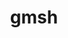 ---
title: "gmsh"
layout: cache
categories: [package, develop]
meta: {"versions": ["4.13.1"], "compilers": ["gcc@=11.4.0", "oneapi@=2024.2.1"], "oss": ["ubuntu22.04"], "platforms": ["linux"], "targets": ["x86_64_v3"], "stacks": ["e4s", "e4s-oneapi", "root"], "num_specs": 22, "num_specs_by_stack": {"root": 22, "e4s": 15, "e4s-oneapi": 7}}
spec_details: [{"hash": "5e66g33pfz6q3ncf22em5ilpds5q3pyc", "compiler": "gcc@=11.4.0", "versions": ["4.13.1"], "os": "ubuntu22.04", "platform": "linux", "target": "x86_64_v3", "variants": ["+alglib", "build_system=cmake", "build_type=Release", "~cairo", "+cgns", "+compression", "~eigen", "~external", "+fltk", "generator=make", "+gmp", "~hdf5", "~ipo", "+med", "+metis", "+mmg", "+mpi", "+netgen", "~oce", "+opencascade", "~openmp", "~petsc", "~privateapi", "+shared", "~slepc", "~tetgen", "+voropp"], "stacks": ["root", "e4s"], "size": "-", "tarball": "https://binaries.spack.io/develop/build_cache/linux-ubuntu22.04-x86_64_v3/gcc-11.4.0/gmsh-4.13.1/linux-ubuntu22.04-x86_64_v3-gcc-11.4.0-gmsh-4.13.1-5e66g33pfz6q3ncf22em5ilpds5q3pyc.spack"}, {"hash": "6bityspcfg2rdswfonqh2zqh5c2mggod", "compiler": "gcc@=11.4.0", "versions": ["4.13.1"], "os": "ubuntu22.04", "platform": "linux", "target": "x86_64_v3", "variants": ["+alglib", "build_system=cmake", "build_type=Release", "~cairo", "+cgns", "+compression", "~eigen", "~external", "+fltk", "generator=make", "+gmp", "~hdf5", "~ipo", "+med", "+metis", "+mmg", "+mpi", "+netgen", "~oce", "+opencascade", "~openmp", "~petsc", "~privateapi", "+shared", "~slepc", "~tetgen", "+voropp"], "stacks": ["root", "e4s"], "size": "-", "tarball": "https://binaries.spack.io/develop/build_cache/linux-ubuntu22.04-x86_64_v3/gcc-11.4.0/gmsh-4.13.1/linux-ubuntu22.04-x86_64_v3-gcc-11.4.0-gmsh-4.13.1-6bityspcfg2rdswfonqh2zqh5c2mggod.spack"}, {"hash": "tehq4g47uuwidgozhw342iucqj26qhct", "compiler": "gcc@=11.4.0", "versions": ["4.13.1"], "os": "ubuntu22.04", "platform": "linux", "target": "x86_64_v3", "variants": ["+alglib", "build_system=cmake", "build_type=Release", "~cairo", "+cgns", "+compression", "~eigen", "~external", "+fltk", "generator=make", "+gmp", "~hdf5", "~ipo", "+med", "+metis", "+mmg", "+mpi", "+netgen", "~oce", "+opencascade", "~openmp", "~petsc", "~privateapi", "+shared", "~slepc", "~tetgen", "+voropp"], "stacks": ["root", "e4s"], "size": "-", "tarball": "https://binaries.spack.io/develop/build_cache/linux-ubuntu22.04-x86_64_v3/gcc-11.4.0/gmsh-4.13.1/linux-ubuntu22.04-x86_64_v3-gcc-11.4.0-gmsh-4.13.1-tehq4g47uuwidgozhw342iucqj26qhct.spack"}, {"hash": "ke4wgxuwg65lyyoiog6xwpciqpllmioq", "compiler": "gcc@=11.4.0", "versions": ["4.13.1"], "os": "ubuntu22.04", "platform": "linux", "target": "x86_64_v3", "variants": ["+alglib", "build_system=cmake", "build_type=Release", "~cairo", "+cgns", "+compression", "~eigen", "~external", "+fltk", "generator=make", "+gmp", "~hdf5", "~ipo", "+med", "+metis", "+mmg", "+mpi", "+netgen", "~oce", "+opencascade", "~openmp", "~petsc", "~privateapi", "+shared", "~slepc", "~tetgen", "+voropp"], "stacks": ["root", "e4s"], "size": "-", "tarball": "https://binaries.spack.io/develop/build_cache/linux-ubuntu22.04-x86_64_v3/gcc-11.4.0/gmsh-4.13.1/linux-ubuntu22.04-x86_64_v3-gcc-11.4.0-gmsh-4.13.1-ke4wgxuwg65lyyoiog6xwpciqpllmioq.spack"}, {"hash": "3xomu3tslflwvd5cayxqakozhc5t7uvg", "compiler": "gcc@=11.4.0", "versions": ["4.13.1"], "os": "ubuntu22.04", "platform": "linux", "target": "x86_64_v3", "variants": ["+alglib", "build_system=cmake", "build_type=Release", "~cairo", "+cgns", "+compression", "~eigen", "~external", "+fltk", "generator=make", "+gmp", "~hdf5", "~ipo", "+med", "+metis", "+mmg", "+mpi", "+netgen", "~oce", "+opencascade", "~openmp", "~petsc", "~privateapi", "+shared", "~slepc", "~tetgen", "+voropp"], "stacks": ["root", "e4s"], "size": "-", "tarball": "https://binaries.spack.io/develop/build_cache/linux-ubuntu22.04-x86_64_v3/gcc-11.4.0/gmsh-4.13.1/linux-ubuntu22.04-x86_64_v3-gcc-11.4.0-gmsh-4.13.1-3xomu3tslflwvd5cayxqakozhc5t7uvg.spack"}, {"hash": "z5cmj3rk4tjj5q7pmy5yajpbh5cwvu6d", "compiler": "gcc@=11.4.0", "versions": ["4.13.1"], "os": "ubuntu22.04", "platform": "linux", "target": "x86_64_v3", "variants": ["+alglib", "build_system=cmake", "build_type=Release", "~cairo", "+cgns", "+compression", "~eigen", "~external", "+fltk", "generator=make", "+gmp", "~hdf5", "~ipo", "+med", "+metis", "+mmg", "+mpi", "+netgen", "~oce", "+opencascade", "~openmp", "~petsc", "~privateapi", "+shared", "~slepc", "~tetgen", "+voropp"], "stacks": ["root", "e4s"], "size": "-", "tarball": "https://binaries.spack.io/develop/build_cache/linux-ubuntu22.04-x86_64_v3/gcc-11.4.0/gmsh-4.13.1/linux-ubuntu22.04-x86_64_v3-gcc-11.4.0-gmsh-4.13.1-z5cmj3rk4tjj5q7pmy5yajpbh5cwvu6d.spack"}, {"hash": "bndo65bovt4shf6iu3wjqevrbgk7dmuv", "compiler": "gcc@=11.4.0", "versions": ["4.13.1"], "os": "ubuntu22.04", "platform": "linux", "target": "x86_64_v3", "variants": ["+alglib", "build_system=cmake", "build_type=Release", "~cairo", "+cgns", "+compression", "~eigen", "~external", "+fltk", "generator=make", "+gmp", "~hdf5", "~ipo", "+med", "+metis", "+mmg", "+mpi", "+netgen", "~oce", "+opencascade", "~openmp", "~petsc", "~privateapi", "+shared", "~slepc", "~tetgen", "+voropp"], "stacks": ["root", "e4s"], "size": "-", "tarball": "https://binaries.spack.io/develop/build_cache/linux-ubuntu22.04-x86_64_v3/gcc-11.4.0/gmsh-4.13.1/linux-ubuntu22.04-x86_64_v3-gcc-11.4.0-gmsh-4.13.1-bndo65bovt4shf6iu3wjqevrbgk7dmuv.spack"}, {"hash": "to6irdriiaitf6lmwjbhqxwtffy7ee72", "compiler": "gcc@=11.4.0", "versions": ["4.13.1"], "os": "ubuntu22.04", "platform": "linux", "target": "x86_64_v3", "variants": ["+alglib", "build_system=cmake", "build_type=Release", "~cairo", "+cgns", "+compression", "~eigen", "~external", "+fltk", "generator=make", "+gmp", "~hdf5", "~ipo", "+med", "+metis", "+mmg", "+mpi", "+netgen", "~oce", "+opencascade", "~openmp", "~petsc", "~privateapi", "+shared", "~slepc", "~tetgen", "+voropp"], "stacks": ["root", "e4s"], "size": "-", "tarball": "https://binaries.spack.io/develop/build_cache/linux-ubuntu22.04-x86_64_v3/gcc-11.4.0/gmsh-4.13.1/linux-ubuntu22.04-x86_64_v3-gcc-11.4.0-gmsh-4.13.1-to6irdriiaitf6lmwjbhqxwtffy7ee72.spack"}, {"hash": "g7yoy4ragty7q2womhcehvq7ru6ocivv", "compiler": "gcc@=11.4.0", "versions": ["4.13.1"], "os": "ubuntu22.04", "platform": "linux", "target": "x86_64_v3", "variants": ["+alglib", "build_system=cmake", "build_type=Release", "~cairo", "+cgns", "+compression", "~eigen", "~external", "+fltk", "generator=make", "+gmp", "~hdf5", "~ipo", "+med", "+metis", "+mmg", "+mpi", "+netgen", "~oce", "+opencascade", "~openmp", "~petsc", "~privateapi", "+shared", "~slepc", "~tetgen", "+voropp"], "stacks": ["root", "e4s"], "size": "-", "tarball": "https://binaries.spack.io/develop/build_cache/linux-ubuntu22.04-x86_64_v3/gcc-11.4.0/gmsh-4.13.1/linux-ubuntu22.04-x86_64_v3-gcc-11.4.0-gmsh-4.13.1-g7yoy4ragty7q2womhcehvq7ru6ocivv.spack"}, {"hash": "5yrajsoc7q2af72krz2abplwuqk7fh3l", "compiler": "gcc@=11.4.0", "versions": ["4.13.1"], "os": "ubuntu22.04", "platform": "linux", "target": "x86_64_v3", "variants": ["+alglib", "build_system=cmake", "build_type=Release", "~cairo", "+cgns", "+compression", "~eigen", "~external", "+fltk", "generator=make", "+gmp", "~hdf5", "~ipo", "+med", "+metis", "+mmg", "+mpi", "+netgen", "~oce", "+opencascade", "~openmp", "~petsc", "~privateapi", "+shared", "~slepc", "~tetgen", "+voropp"], "stacks": ["root", "e4s"], "size": "-", "tarball": "https://binaries.spack.io/develop/build_cache/linux-ubuntu22.04-x86_64_v3/gcc-11.4.0/gmsh-4.13.1/linux-ubuntu22.04-x86_64_v3-gcc-11.4.0-gmsh-4.13.1-5yrajsoc7q2af72krz2abplwuqk7fh3l.spack"}, {"hash": "t7oudfuz4hl37st77an4p6xrbpvc2lml", "compiler": "gcc@=11.4.0", "versions": ["4.13.1"], "os": "ubuntu22.04", "platform": "linux", "target": "x86_64_v3", "variants": ["+alglib", "build_system=cmake", "build_type=Release", "~cairo", "+cgns", "+compression", "~eigen", "~external", "+fltk", "generator=make", "+gmp", "~hdf5", "~ipo", "+med", "+metis", "+mmg", "+mpi", "+netgen", "~oce", "+opencascade", "~openmp", "~petsc", "~privateapi", "+shared", "~slepc", "~tetgen", "+voropp"], "stacks": ["root", "e4s"], "size": "-", "tarball": "https://binaries.spack.io/develop/build_cache/linux-ubuntu22.04-x86_64_v3/gcc-11.4.0/gmsh-4.13.1/linux-ubuntu22.04-x86_64_v3-gcc-11.4.0-gmsh-4.13.1-t7oudfuz4hl37st77an4p6xrbpvc2lml.spack"}, {"hash": "ul4b2b3vqzdfvblbdu5odsenrri2bvmj", "compiler": "gcc@=11.4.0", "versions": ["4.13.1"], "os": "ubuntu22.04", "platform": "linux", "target": "x86_64_v3", "variants": ["+alglib", "build_system=cmake", "build_type=Release", "~cairo", "+cgns", "+compression", "~eigen", "~external", "+fltk", "generator=make", "+gmp", "~hdf5", "~ipo", "+med", "+metis", "+mmg", "+mpi", "+netgen", "~oce", "+opencascade", "~openmp", "~petsc", "~privateapi", "+shared", "~slepc", "~tetgen", "+voropp"], "stacks": ["root", "e4s"], "size": "-", "tarball": "https://binaries.spack.io/develop/build_cache/linux-ubuntu22.04-x86_64_v3/gcc-11.4.0/gmsh-4.13.1/linux-ubuntu22.04-x86_64_v3-gcc-11.4.0-gmsh-4.13.1-ul4b2b3vqzdfvblbdu5odsenrri2bvmj.spack"}, {"hash": "qmo6epcmhdbflkc4ss5fpv3roubzhu4z", "compiler": "gcc@=11.4.0", "versions": ["4.13.1"], "os": "ubuntu22.04", "platform": "linux", "target": "x86_64_v3", "variants": ["+alglib", "build_system=cmake", "build_type=Release", "~cairo", "+cgns", "+compression", "~eigen", "~external", "+fltk", "generator=make", "+gmp", "~hdf5", "~ipo", "+med", "+metis", "+mmg", "+mpi", "+netgen", "~oce", "+opencascade", "~openmp", "~petsc", "~privateapi", "+shared", "~slepc", "~tetgen", "+voropp"], "stacks": ["root", "e4s"], "size": "-", "tarball": "https://binaries.spack.io/develop/build_cache/linux-ubuntu22.04-x86_64_v3/gcc-11.4.0/gmsh-4.13.1/linux-ubuntu22.04-x86_64_v3-gcc-11.4.0-gmsh-4.13.1-qmo6epcmhdbflkc4ss5fpv3roubzhu4z.spack"}, {"hash": "a6znpa3lyzcwml3b6dogsysryvtov7ze", "compiler": "gcc@=11.4.0", "versions": ["4.13.1"], "os": "ubuntu22.04", "platform": "linux", "target": "x86_64_v3", "variants": ["+alglib", "build_system=cmake", "build_type=Release", "~cairo", "+cgns", "+compression", "~eigen", "~external", "+fltk", "generator=make", "+gmp", "~hdf5", "~ipo", "+med", "+metis", "+mmg", "+mpi", "+netgen", "~oce", "+opencascade", "~openmp", "~petsc", "~privateapi", "+shared", "~slepc", "~tetgen", "+voropp"], "stacks": ["root", "e4s"], "size": "-", "tarball": "https://binaries.spack.io/develop/build_cache/linux-ubuntu22.04-x86_64_v3/gcc-11.4.0/gmsh-4.13.1/linux-ubuntu22.04-x86_64_v3-gcc-11.4.0-gmsh-4.13.1-a6znpa3lyzcwml3b6dogsysryvtov7ze.spack"}, {"hash": "xtlx5vj2j7537yvth3c6zg7vez74ohnp", "compiler": "gcc@=11.4.0", "versions": ["4.13.1"], "os": "ubuntu22.04", "platform": "linux", "target": "x86_64_v3", "variants": ["+alglib", "build_system=cmake", "build_type=Release", "~cairo", "+cgns", "+compression", "~eigen", "~external", "+fltk", "generator=make", "+gmp", "~hdf5", "~ipo", "+med", "+metis", "+mmg", "+mpi", "+netgen", "~oce", "+opencascade", "~openmp", "~petsc", "~privateapi", "+shared", "~slepc", "~tetgen", "+voropp"], "stacks": ["root", "e4s"], "size": "-", "tarball": "https://binaries.spack.io/develop/build_cache/linux-ubuntu22.04-x86_64_v3/gcc-11.4.0/gmsh-4.13.1/linux-ubuntu22.04-x86_64_v3-gcc-11.4.0-gmsh-4.13.1-xtlx5vj2j7537yvth3c6zg7vez74ohnp.spack"}, {"hash": "ctk7bv34t35gwaii27o54bxdj7jgjhaz", "compiler": "oneapi@=2024.2.1", "versions": ["4.13.1"], "os": "ubuntu22.04", "platform": "linux", "target": "x86_64_v3", "variants": ["+alglib", "build_system=cmake", "build_type=Release", "~cairo", "+cgns", "+compression", "~eigen", "~external", "+fltk", "generator=make", "+gmp", "~hdf5", "~ipo", "+med", "+metis", "+mmg", "+mpi", "+netgen", "~oce", "+opencascade", "~openmp", "~petsc", "~privateapi", "+shared", "~slepc", "~tetgen", "+voropp"], "stacks": ["root", "e4s-oneapi"], "size": "-", "tarball": "https://binaries.spack.io/develop/build_cache/linux-ubuntu22.04-x86_64_v3/oneapi-2024.2.1/gmsh-4.13.1/linux-ubuntu22.04-x86_64_v3-oneapi-2024.2.1-gmsh-4.13.1-ctk7bv34t35gwaii27o54bxdj7jgjhaz.spack"}, {"hash": "t4mr75fjcy5q77aphjfjy5nt5vabl6dn", "compiler": "oneapi@=2024.2.1", "versions": ["4.13.1"], "os": "ubuntu22.04", "platform": "linux", "target": "x86_64_v3", "variants": ["+alglib", "build_system=cmake", "build_type=Release", "~cairo", "+cgns", "+compression", "~eigen", "~external", "+fltk", "generator=make", "+gmp", "~hdf5", "~ipo", "+med", "+metis", "+mmg", "+mpi", "+netgen", "~oce", "+opencascade", "~openmp", "~petsc", "~privateapi", "+shared", "~slepc", "~tetgen", "+voropp"], "stacks": ["root", "e4s-oneapi"], "size": "-", "tarball": "https://binaries.spack.io/develop/build_cache/linux-ubuntu22.04-x86_64_v3/oneapi-2024.2.1/gmsh-4.13.1/linux-ubuntu22.04-x86_64_v3-oneapi-2024.2.1-gmsh-4.13.1-t4mr75fjcy5q77aphjfjy5nt5vabl6dn.spack"}, {"hash": "bmauunkpsykel7dch6ih5cikogucypvm", "compiler": "oneapi@=2024.2.1", "versions": ["4.13.1"], "os": "ubuntu22.04", "platform": "linux", "target": "x86_64_v3", "variants": ["+alglib", "build_system=cmake", "build_type=Release", "~cairo", "+cgns", "+compression", "~eigen", "~external", "+fltk", "generator=make", "+gmp", "~hdf5", "~ipo", "+med", "+metis", "+mmg", "+mpi", "+netgen", "~oce", "+opencascade", "~openmp", "~petsc", "~privateapi", "+shared", "~slepc", "~tetgen", "+voropp"], "stacks": ["root", "e4s-oneapi"], "size": "-", "tarball": "https://binaries.spack.io/develop/build_cache/linux-ubuntu22.04-x86_64_v3/oneapi-2024.2.1/gmsh-4.13.1/linux-ubuntu22.04-x86_64_v3-oneapi-2024.2.1-gmsh-4.13.1-bmauunkpsykel7dch6ih5cikogucypvm.spack"}, {"hash": "k4n5mfuhgeyhsv24w2ndc2dijo7h572i", "compiler": "oneapi@=2024.2.1", "versions": ["4.13.1"], "os": "ubuntu22.04", "platform": "linux", "target": "x86_64_v3", "variants": ["+alglib", "build_system=cmake", "build_type=Release", "~cairo", "+cgns", "+compression", "~eigen", "~external", "+fltk", "generator=make", "+gmp", "~hdf5", "~ipo", "+med", "+metis", "+mmg", "+mpi", "+netgen", "~oce", "+opencascade", "~openmp", "~petsc", "~privateapi", "+shared", "~slepc", "~tetgen", "+voropp"], "stacks": ["root", "e4s-oneapi"], "size": "-", "tarball": "https://binaries.spack.io/develop/build_cache/linux-ubuntu22.04-x86_64_v3/oneapi-2024.2.1/gmsh-4.13.1/linux-ubuntu22.04-x86_64_v3-oneapi-2024.2.1-gmsh-4.13.1-k4n5mfuhgeyhsv24w2ndc2dijo7h572i.spack"}, {"hash": "zknbpsumta5imserv3vy6iu5nn4amjpk", "compiler": "oneapi@=2024.2.1", "versions": ["4.13.1"], "os": "ubuntu22.04", "platform": "linux", "target": "x86_64_v3", "variants": ["+alglib", "build_system=cmake", "build_type=Release", "~cairo", "+cgns", "+compression", "~eigen", "~external", "+fltk", "generator=make", "+gmp", "~hdf5", "~ipo", "+med", "+metis", "+mmg", "+mpi", "+netgen", "~oce", "+opencascade", "~openmp", "~petsc", "~privateapi", "+shared", "~slepc", "~tetgen", "+voropp"], "stacks": ["root", "e4s-oneapi"], "size": "-", "tarball": "https://binaries.spack.io/develop/build_cache/linux-ubuntu22.04-x86_64_v3/oneapi-2024.2.1/gmsh-4.13.1/linux-ubuntu22.04-x86_64_v3-oneapi-2024.2.1-gmsh-4.13.1-zknbpsumta5imserv3vy6iu5nn4amjpk.spack"}, {"hash": "v2kqohnp2sd2qdthrvbd74lkl3daqxmd", "compiler": "oneapi@=2024.2.1", "versions": ["4.13.1"], "os": "ubuntu22.04", "platform": "linux", "target": "x86_64_v3", "variants": ["+alglib", "build_system=cmake", "build_type=Release", "~cairo", "+cgns", "+compression", "~eigen", "~external", "+fltk", "generator=make", "+gmp", "~hdf5", "~ipo", "+med", "+metis", "+mmg", "+mpi", "+netgen", "~oce", "+opencascade", "~openmp", "~petsc", "~privateapi", "+shared", "~slepc", "~tetgen", "+voropp"], "stacks": ["root", "e4s-oneapi"], "size": "-", "tarball": "https://binaries.spack.io/develop/build_cache/linux-ubuntu22.04-x86_64_v3/oneapi-2024.2.1/gmsh-4.13.1/linux-ubuntu22.04-x86_64_v3-oneapi-2024.2.1-gmsh-4.13.1-v2kqohnp2sd2qdthrvbd74lkl3daqxmd.spack"}, {"hash": "xbjlo6frolikpw2lctgx6ahew2ykv6ue", "compiler": "oneapi@=2024.2.1", "versions": ["4.13.1"], "os": "ubuntu22.04", "platform": "linux", "target": "x86_64_v3", "variants": ["+alglib", "build_system=cmake", "build_type=Release", "~cairo", "+cgns", "+compression", "~eigen", "~external", "+fltk", "generator=make", "+gmp", "~hdf5", "~ipo", "+med", "+metis", "+mmg", "+mpi", "+netgen", "~oce", "+opencascade", "~openmp", "~petsc", "~privateapi", "+shared", "~slepc", "~tetgen", "+voropp"], "stacks": ["root", "e4s-oneapi"], "size": "-", "tarball": "https://binaries.spack.io/develop/build_cache/linux-ubuntu22.04-x86_64_v3/oneapi-2024.2.1/gmsh-4.13.1/linux-ubuntu22.04-x86_64_v3-oneapi-2024.2.1-gmsh-4.13.1-xbjlo6frolikpw2lctgx6ahew2ykv6ue.spack"}]
---